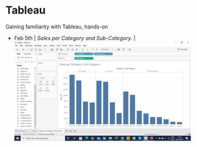 # Tableau
Gaining familiarity with Tableau, hands-on

- Feb 5th | _Sales per Category and Sub-Category._ |
![SQL](https://github.com/RosanaFSS/Tableau/blob/main/Intro%20to%20Data%20Visualization/Sales%20per%20Category%20and%20Sub-Category.jpg)
